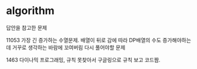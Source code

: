 # algorithm


답안을 참고한 문제

11053
가장 긴 증가하는 수열문제.
배열이 뒤로 감에 따라 DP배열의 수도 증가해야하는데 거꾸로 생각하는 바람에 꼬여버림
다시 풀어야할 문제

1463
다이나믹 프로그래밍, 규칙 못찾아서 구글링으로 규칙 보고 코드짬. 